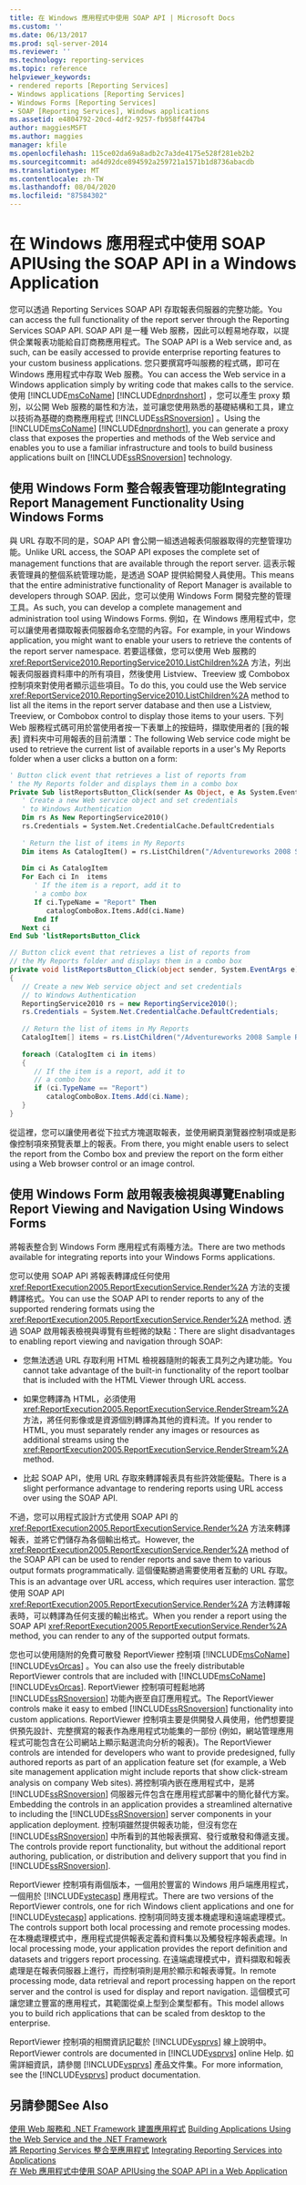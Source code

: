 ```yaml
---
title: 在 Windows 應用程式中使用 SOAP API | Microsoft Docs
ms.custom: ''
ms.date: 06/13/2017
ms.prod: sql-server-2014
ms.reviewer: ''
ms.technology: reporting-services
ms.topic: reference
helpviewer_keywords:
- rendered reports [Reporting Services]
- Windows applications [Reporting Services]
- Windows Forms [Reporting Services]
- SOAP [Reporting Services], Windows applications
ms.assetid: e4804792-20cd-4df2-9257-fb958ff447b4
author: maggiesMSFT
ms.author: maggies
manager: kfile
ms.openlocfilehash: 115ce02da69a8adb2c7a3de4175e528f281eb2b2
ms.sourcegitcommit: ad4d92dce894592a259721a1571b1d8736abacdb
ms.translationtype: MT
ms.contentlocale: zh-TW
ms.lasthandoff: 08/04/2020
ms.locfileid: "87584302"
---
```

# <a name="using-the-soap-api-in-a-windows-application"></a><span data-ttu-id="cec96-102">在 Windows 應用程式中使用 SOAP API</span><span class="sxs-lookup"><span data-stu-id="cec96-102">Using the SOAP API in a Windows Application</span></span>
  <span data-ttu-id="cec96-103">您可以透過 Reporting Services SOAP API 存取報表伺服器的完整功能。</span><span class="sxs-lookup"><span data-stu-id="cec96-103">You can access the full functionality of the report server through the Reporting Services SOAP API.</span></span> <span data-ttu-id="cec96-104">SOAP API 是一種 Web 服務，因此可以輕易地存取，以提供企業報表功能給自訂商務應用程式。</span><span class="sxs-lookup"><span data-stu-id="cec96-104">The SOAP API is a Web service and, as such, can be easily accessed to provide enterprise reporting features to your custom business applications.</span></span> <span data-ttu-id="cec96-105">您只要撰寫呼叫服務的程式碼，即可在 Windows 應用程式中存取 Web 服務。</span><span class="sxs-lookup"><span data-stu-id="cec96-105">You can access the Web service in a Windows application simply by writing code that makes calls to the service.</span></span> <span data-ttu-id="cec96-106">使用 [!INCLUDE[msCoName](../../includes/msconame-md.md)] [!INCLUDE[dnprdnshort](../../includes/dnprdnshort-md.md)] ，您可以產生 proxy 類別，以公開 Web 服務的屬性和方法，並可讓您使用熟悉的基礎結構和工具，建立以技術為基礎的商務應用程式 [!INCLUDE[ssRSnoversion](../../includes/ssrsnoversion-md.md)] 。</span><span class="sxs-lookup"><span data-stu-id="cec96-106">Using the [!INCLUDE[msCoName](../../includes/msconame-md.md)] [!INCLUDE[dnprdnshort](../../includes/dnprdnshort-md.md)], you can generate a proxy class that exposes the properties and methods of the Web service and enables you to use a familiar infrastructure and tools to build business applications built on [!INCLUDE[ssRSnoversion](../../includes/ssrsnoversion-md.md)] technology.</span></span>  
  
## <a name="integrating-report-management-functionality-using-windows-forms"></a><span data-ttu-id="cec96-107">使用 Windows Form 整合報表管理功能</span><span class="sxs-lookup"><span data-stu-id="cec96-107">Integrating Report Management Functionality Using Windows Forms</span></span>  
 <span data-ttu-id="cec96-108">與 URL 存取不同的是，SOAP API 會公開一組透過報表伺服器取得的完整管理功能。</span><span class="sxs-lookup"><span data-stu-id="cec96-108">Unlike URL access, the SOAP API exposes the complete set of management functions that are available through the report server.</span></span> <span data-ttu-id="cec96-109">這表示報表管理員的整個系統管理功能，是透過 SOAP 提供給開發人員使用。</span><span class="sxs-lookup"><span data-stu-id="cec96-109">This means that the entire administrative functionality of Report Manager is available to developers through SOAP.</span></span> <span data-ttu-id="cec96-110">因此，您可以使用 Windows Form 開發完整的管理工具。</span><span class="sxs-lookup"><span data-stu-id="cec96-110">As such, you can develop a complete management and administration tool using Windows Forms.</span></span> <span data-ttu-id="cec96-111">例如，在 Windows 應用程式中，您可以讓使用者擷取報表伺服器命名空間的內容。</span><span class="sxs-lookup"><span data-stu-id="cec96-111">For example, in your Windows application, you might want to enable your users to retrieve the contents of the report server namespace.</span></span> <span data-ttu-id="cec96-112">若要這樣做，您可以使用 Web 服務的 <xref:ReportService2010.ReportingService2010.ListChildren%2A> 方法，列出報表伺服器資料庫中的所有項目，然後使用 Listview、Treeview 或 Combobox 控制項來對使用者顯示這些項目。</span><span class="sxs-lookup"><span data-stu-id="cec96-112">To do this, you could use the Web service <xref:ReportService2010.ReportingService2010.ListChildren%2A> method to list all the items in the report server database and then use a Listview, Treeview, or Combobox control to display those items to your users.</span></span> <span data-ttu-id="cec96-113">下列 Web 服務程式碼可用於當使用者按一下表單上的按鈕時，擷取使用者的 [我的報表] 資料夾中可用報表的目前清單：</span><span class="sxs-lookup"><span data-stu-id="cec96-113">The following Web service code might be used to retrieve the current list of available reports in a user's My Reports folder when a user clicks a button on a form:</span></span>  
  
```vb  
' Button click event that retrieves a list of reports from  
' the My Reports folder and displays them in a combo box  
Private Sub listReportsButton_Click(sender As Object, e As System.EventArgs)  
   ' Create a new Web service object and set credentials  
   ' to Windows Authentication  
   Dim rs As New ReportingService2010()  
   rs.Credentials = System.Net.CredentialCache.DefaultCredentials  
  
   ' Return the list of items in My Reports  
   Dim items As CatalogItem() = rs.ListChildren("/Adventureworks 2008 Sample Reports", False)  
  
   Dim ci As CatalogItem  
   For Each ci In  items  
      ' If the item is a report, add it to   
      ' a combo box  
      If ci.TypeName = "Report" Then  
         catalogComboBox.Items.Add(ci.Name)  
      End If  
   Next ci  
End Sub 'listReportsButton_Click  
```  
  
```csharp  
// Button click event that retrieves a list of reports from  
// the My Reports folder and displays them in a combo box  
private void listReportsButton_Click(object sender, System.EventArgs e)  
{  
   // Create a new Web service object and set credentials  
   // to Windows Authentication  
   ReportingService2010 rs = new ReportingService2010();  
   rs.Credentials = System.Net.CredentialCache.DefaultCredentials;  
  
   // Return the list of items in My Reports  
   CatalogItem[] items = rs.ListChildren("/Adventureworks 2008 Sample Reports", false);  
  
   foreach (CatalogItem ci in items)  
   {  
      // If the item is a report, add it to   
      // a combo box  
      if (ci.TypeName == "Report")  
         catalogComboBox.Items.Add(ci.Name);  
   }  
}  
```  
  
 <span data-ttu-id="cec96-114">從這裡，您可以讓使用者從下拉式方塊選取報表，並使用網頁瀏覽器控制項或是影像控制項來預覽表單上的報表。</span><span class="sxs-lookup"><span data-stu-id="cec96-114">From there, you might enable users to select the report from the Combo box and preview the report on the form either using a Web browser control or an image control.</span></span>  
  
## <a name="enabling-report-viewing-and-navigation-using-windows-forms"></a><span data-ttu-id="cec96-115">使用 Windows Form 啟用報表檢視與導覽</span><span class="sxs-lookup"><span data-stu-id="cec96-115">Enabling Report Viewing and Navigation Using Windows Forms</span></span>  
 <span data-ttu-id="cec96-116">將報表整合到 Windows Form 應用程式有兩種方法。</span><span class="sxs-lookup"><span data-stu-id="cec96-116">There are two methods available for integrating reports into your Windows Forms applications.</span></span>  
  
 <span data-ttu-id="cec96-117">您可以使用 SOAP API 將報表轉譯成任何使用 <xref:ReportExecution2005.ReportExecutionService.Render%2A> 方法的支援轉譯格式。</span><span class="sxs-lookup"><span data-stu-id="cec96-117">You can use the SOAP API to render reports to any of the supported rendering formats using the <xref:ReportExecution2005.ReportExecutionService.Render%2A> method.</span></span> <span data-ttu-id="cec96-118">透過 SOAP 啟用報表檢視與導覽有些輕微的缺點：</span><span class="sxs-lookup"><span data-stu-id="cec96-118">There are slight disadvantages to enabling report viewing and navigation through SOAP:</span></span>  
  
-   <span data-ttu-id="cec96-119">您無法透過 URL 存取利用 HTML 檢視器隨附的報表工具列之內建功能。</span><span class="sxs-lookup"><span data-stu-id="cec96-119">You cannot take advantage of the built-in functionality of the report toolbar that is included with the HTML Viewer through URL access.</span></span>  
  
-   <span data-ttu-id="cec96-120">如果您轉譯為 HTML，必須使用 <xref:ReportExecution2005.ReportExecutionService.RenderStream%2A> 方法，將任何影像或是資源個別轉譯為其他的資料流。</span><span class="sxs-lookup"><span data-stu-id="cec96-120">If you render to HTML, you must separately render any images or resources as additional streams using the <xref:ReportExecution2005.ReportExecutionService.RenderStream%2A> method.</span></span>  
  
-   <span data-ttu-id="cec96-121">比起 SOAP API，使用 URL 存取來轉譯報表具有些許效能優點。</span><span class="sxs-lookup"><span data-stu-id="cec96-121">There is a slight performance advantage to rendering reports using URL access over using the SOAP API.</span></span>  
  
 <span data-ttu-id="cec96-122">不過，您可以用程式設計方式使用 SOAP API 的 <xref:ReportExecution2005.ReportExecutionService.Render%2A> 方法來轉譯報表，並將它們儲存為各個輸出格式。</span><span class="sxs-lookup"><span data-stu-id="cec96-122">However, the <xref:ReportExecution2005.ReportExecutionService.Render%2A> method of the SOAP API can be used to render reports and save them to various output formats programmatically.</span></span> <span data-ttu-id="cec96-123">這個優點勝過需要使用者互動的 URL 存取。</span><span class="sxs-lookup"><span data-stu-id="cec96-123">This is an advantage over URL access, which requires user interaction.</span></span> <span data-ttu-id="cec96-124">當您使用 SOAP API <xref:ReportExecution2005.ReportExecutionService.Render%2A> 方法轉譯報表時，可以轉譯為任何支援的輸出格式。</span><span class="sxs-lookup"><span data-stu-id="cec96-124">When you render a report using the SOAP API <xref:ReportExecution2005.ReportExecutionService.Render%2A> method, you can render to any of the supported output formats.</span></span>  
  
 <span data-ttu-id="cec96-125">您也可以使用隨附的免費可散發 ReportViewer 控制項 [!INCLUDE[msCoName](../../includes/msconame-md.md)] [!INCLUDE[vsOrcas](../../includes/vsorcas-md.md)] 。</span><span class="sxs-lookup"><span data-stu-id="cec96-125">You can also use the freely distributable ReportViewer controls that are included with [!INCLUDE[msCoName](../../includes/msconame-md.md)] [!INCLUDE[vsOrcas](../../includes/vsorcas-md.md)].</span></span> <span data-ttu-id="cec96-126">ReportViewer 控制項可輕鬆地將 [!INCLUDE[ssRSnoversion](../../includes/ssrsnoversion-md.md)] 功能內嵌至自訂應用程式。</span><span class="sxs-lookup"><span data-stu-id="cec96-126">The ReportViewer controls make it easy to embed [!INCLUDE[ssRSnoversion](../../includes/ssrsnoversion-md.md)] functionality into custom applications.</span></span> <span data-ttu-id="cec96-127">ReportViewer 控制項主要是供開發人員使用，他們想要提供預先設計、完整撰寫的報表作為應用程式功能集的一部份 (例如，網站管理應用程式可能包含在公司網站上顯示點選流向分析的報表)。</span><span class="sxs-lookup"><span data-stu-id="cec96-127">The ReportViewer controls are intended for developers who want to provide predesigned, fully authored reports as part of an application feature set (for example, a Web site management application might include reports that show click-stream analysis on company Web sites).</span></span> <span data-ttu-id="cec96-128">將控制項內嵌在應用程式中，是將 [!INCLUDE[ssRSnoversion](../../includes/ssrsnoversion-md.md)] 伺服器元件包含在應用程式部署中的簡化替代方案。</span><span class="sxs-lookup"><span data-stu-id="cec96-128">Embedding the controls in an application provides a streamlined alternative to including the [!INCLUDE[ssRSnoversion](../../includes/ssrsnoversion-md.md)] server components in your application deployment.</span></span> <span data-ttu-id="cec96-129">控制項雖然提供報表功能，但沒有您在 [!INCLUDE[ssRSnoversion](../../includes/ssrsnoversion-md.md)] 中所看到的其他報表撰寫、發行或散發和傳遞支援。</span><span class="sxs-lookup"><span data-stu-id="cec96-129">The controls provide report functionality, but without the additional report authoring, publication, or distribution and delivery support that you find in [!INCLUDE[ssRSnoversion](../../includes/ssrsnoversion-md.md)].</span></span>  
  
 <span data-ttu-id="cec96-130">ReportViewer 控制項有兩個版本，一個用於豐富的 Windows 用戶端應用程式，一個用於 [!INCLUDE[vstecasp](../../includes/vstecasp-md.md)] 應用程式。</span><span class="sxs-lookup"><span data-stu-id="cec96-130">There are two versions of the ReportViewer controls, one for rich Windows client applications and one for [!INCLUDE[vstecasp](../../includes/vstecasp-md.md)] applications.</span></span> <span data-ttu-id="cec96-131">控制項同時支援本機處理和遠端處理模式。</span><span class="sxs-lookup"><span data-stu-id="cec96-131">The controls support both local processing and remote processing modes.</span></span> <span data-ttu-id="cec96-132">在本機處理模式中，應用程式提供報表定義和資料集以及觸發程序報表處理。</span><span class="sxs-lookup"><span data-stu-id="cec96-132">In local processing mode, your application provides the report definition and datasets and triggers report processing.</span></span> <span data-ttu-id="cec96-133">在遠端處理模式中，資料擷取和報表處理是在報表伺服器上進行，而控制項則是用於顯示和報表導覽。</span><span class="sxs-lookup"><span data-stu-id="cec96-133">In remote processing mode, data retrieval and report processing happen on the report server and the control is used for display and report navigation.</span></span> <span data-ttu-id="cec96-134">這個模式可讓您建立豐富的應用程式，其範圍從桌上型到企業型都有。</span><span class="sxs-lookup"><span data-stu-id="cec96-134">This model allows you to build rich applications that can be scaled from desktop to the enterprise.</span></span>  
  
 <span data-ttu-id="cec96-135">ReportViewer 控制項的相關資訊記載於 [!INCLUDE[vsprvs](../../includes/vsprvs-md.md)] 線上說明中。</span><span class="sxs-lookup"><span data-stu-id="cec96-135">ReportViewer controls are documented in [!INCLUDE[vsprvs](../../includes/vsprvs-md.md)] online Help.</span></span> <span data-ttu-id="cec96-136">如需詳細資訊，請參閱 [!INCLUDE[vsprvs](../../includes/vsprvs-md.md)] 產品文件集。</span><span class="sxs-lookup"><span data-stu-id="cec96-136">For more information, see the [!INCLUDE[vsprvs](../../includes/vsprvs-md.md)] product documentation.</span></span>  
  
## <a name="see-also"></a><span data-ttu-id="cec96-137">另請參閱</span><span class="sxs-lookup"><span data-stu-id="cec96-137">See Also</span></span>  
 <span data-ttu-id="cec96-138">[使用 Web 服務和 .NET Framework 建置應用程式](../report-server-web-service/net-framework/building-applications-using-the-web-service-and-the-net-framework.md) </span><span class="sxs-lookup"><span data-stu-id="cec96-138">[Building Applications Using the Web Service and the .NET Framework](../report-server-web-service/net-framework/building-applications-using-the-web-service-and-the-net-framework.md) </span></span>  
 <span data-ttu-id="cec96-139">[將 Reporting Services 整合至應用程式](../application-integration/integrating-reporting-services-into-applications.md) </span><span class="sxs-lookup"><span data-stu-id="cec96-139">[Integrating Reporting Services into Applications](../application-integration/integrating-reporting-services-into-applications.md) </span></span>  
 [<span data-ttu-id="cec96-140">在 Web 應用程式中使用 SOAP API</span><span class="sxs-lookup"><span data-stu-id="cec96-140">Using the SOAP API in a Web Application</span></span>](integrating-reporting-services-using-soap-web-application.md)  
  
  
